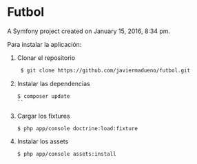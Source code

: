 Futbol
======

A Symfony project created on January 15, 2016, 8:34 pm.

Para instalar la aplicación:

1. Clonar el repositorio

    ```bash
     $ git clone https://github.com/javiermadueno/futbol.git
     ```
2. Instalar las dependencias

    ```bash
    $ composer update
    ``
3. Cargar los fixtures

    ```bash
    $ php app/console doctrine:load:fixture
    ```
4. Instalar los assets

    ```bash    
    $ php app/console assets:install
    ```

